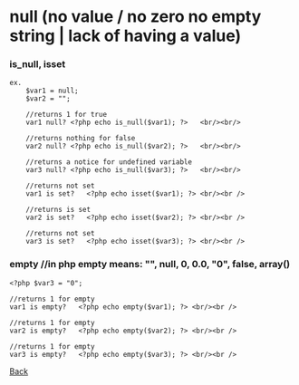 # null  (no value / no zero no empty string | lack of having a value)

### is_null, isset

```
ex.
	$var1 = null;
	$var2 = "";

	//returns 1 for true
	var1 null? <?php echo is_null($var1); ?>   <br/><br/>	

	//returns nothing for false
	var2 null? <?php echo is_null($var2); ?>   <br/><br/>		

	//returns a notice for undefined variable
	var3 null? <?php echo is_null($var3); ?>   <br/><br/>	
	
	//returns not set
	var1 is set?   <?php echo isset($var1); ?> <br/><br />		

	//returns is set
	var2 is set?   <?php echo isset($var2); ?> <br/><br />	

	//returns not set
	var3 is set?   <?php echo isset($var3); ?> <br/><br />		
```

### empty //in php empty means: "", null, 0, 0.0, "0", false, array()

	<?php $var3 = "0";

	//returns 1 for empty
	var1 is empty?   <?php echo empty($var1); ?> <br/><br />		

	//returns 1 for empty
	var2 is empty?   <?php echo empty($var2); ?> <br/><br />
	
	//returns 1 for empty
	var3 is empty?   <?php echo empty($var3); ?> <br/><br />		



[Back](https://github.com/stefan22/phpIntro)

